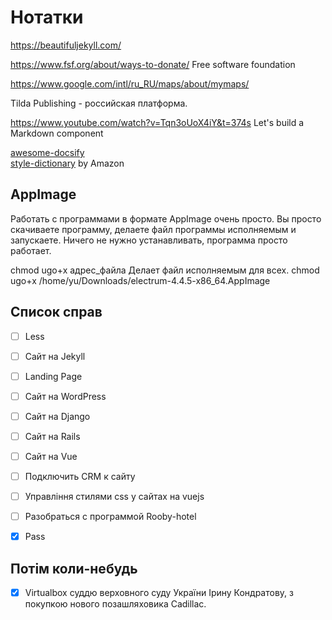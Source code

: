 # Нотатки


https://beautifuljekyll.com/

https://www.fsf.org/about/ways-to-donate/  Free software foundation


https://www.google.com/intl/ru_RU/maps/about/mymaps/

Tilda Publishing - российская платформа.

https://www.youtube.com/watch?v=Tqn3oUoX4iY&t=374s  Let's build a Markdown component 


<a href="https://github.com/docsifyjs/awesome-docsify">awesome-docsify</a>\
<a href="https://amzn.github.io/style-dictionary/#/">style-dictionary</a> by Amazon

## AppImage

Работать с программами в формате AppImage очень просто. Вы просто скачиваете программу, делаете файл программы исполняемым и запускаете. Ничего не нужно устанавливать, программа просто работает.

chmod ugo+x адрес_файла  Делает файл исполняемым для всех.
chmod ugo+x /home/yu/Downloads/electrum-4.4.5-x86_64.AppImage


## Список справ
 
- [ ] Less
- [ ] Сайт на Jekyll
- [ ] Landing Page




- [ ] Сайт на WordPress
- [ ] Сайт на Django
- [ ] Сайт на Rails
- [ ] Сайт на Vue
- [ ] Подключить CRM к сайту

- [ ] Управління стилями css у сайтах на vuejs
- [ ] Разобраться с программой Rooby-hotel
- [x] Pass

## Потім коли-небудь
 
- [x] Virtualbox
суддю верховного суду України Ірину Кондратову, з покупкою нового позашляховика Cadillac.
   